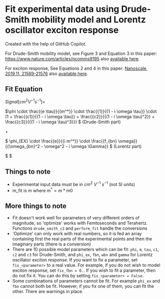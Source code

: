 # Fit experimental data using Drude-Smith mobility model and Lorentz oscillator exciton response
Created with the help of GitHub Copilot.


For Drude-Smith mobility model, see Figure 3 and Equation 3 in this paper: https://www.nature.com/articles/ncomms9195 also [available here](https://repository.tudelft.nl/islandora/object/uuid:f809d8dd-b180-4564-af78-17170851451a?collection=research).

For exciton response, See Equations 2 and 4 in this paper: [Nanoscale, 2019,11, 21569-21576](https://pubs.rsc.org/en/content/articlelanding/2019/nr/c9nr07927k) also [available here](https://repository.tudelft.nl/islandora/object/uuid:68d763e3-f3f2-40fd-ac0c-36b9749d321a?collection=research).


## Fit Equation
$Signal [cm^2 V^{-1} s^{-1}] =$

$\phi \cdot \frac{{e \tau}}{{m^*}} \cdot 
\frac{{1}}{{1 - i \omega \tau}} \cdot
(1 + \frac{{c1}}{{1 - i \omega \tau}} + \frac{{c2}}{{(1 - i \omega \tau)^2}} + \frac{{c3}}{{(1 - i \omega \tau)^3}})
$ (Drude-Smith part)

$+$

$ 
\phi_{EX} \cdot \frac{{e}}{{i m^*}} \cdot
\frac{{f_{bn} \omega}}{{\omega_{bn}^2 - \omega^2 - i \omega \Gamma}}
$ (Lorentz part)

$ $

## Things to note
* Experimental input data must be in $cm^2$ $V^{-1}$ $s^{-1}$ (not SI units)
* m_fit is $m$ where $m^* = m * m0$


## More things to note
* Fit doesn't work well for parameters of very different orders of magnitude, so 'optimize' works with Femtoseconds and Terahertz. Functions `drude_smith_c3` and `perform_fit` handle the conversions
* 'Optimize' can only work with real numbers, so it is fed an array containing first the real parts of the experimental points and then the imaginary parts (there is a conversion)
* There are 10 possible model parameters which can be fit: `phi`, `m`, `tau`, `c1`, `c2` and `c3` for Drude-Smith, and `phi_ex`, `fbn`, `wbn` and `gamma` for Lorentz oscillator exciton response. If you want to fix a parameter, set `fix_<parameter>` to a real value. For example, if you do not wish to model exciton response, set `fix_fbn = 0.`. If you wish to fit a parameter, then do not fix it. You can do this by setting `fix_<parameter> = False`.
* Some combinations of parameters cannot be fit. For example `phi_ex` and `fbn` cannot both be fit. However, if you fix one of them, you can fit the other. There are warnings in place.
